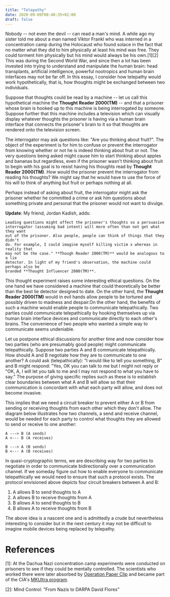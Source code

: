 ```yaml
---
title: "Telepathy"
date: 2020-09-09T08:40:35+02:00
draft: false
---
```


Nobody -- not even the devil -- can read a man's mind. A while ago my sister
told me about a man named Viktor Frankl who was interned in a concentration camp
during the Holocaust who found solace in the fact that no matter what they did
to him physically at least his mind was free. They could torment him physically
but his mind would always be his own.[1][2] This was during the Second World
War, and since then a lot has been invested into trying to understand and
manipulate the human brain: head transplants, artificial intelligence, powerful
nootropics and human brain interfaces may not be far off. In this essay, I
consider how telepathy would work hypothetically, that is, how thoughts might be
exchanged between two individuals.

Suppose that thoughts could be read by a machine -- let us call this
hypothetical machine the **Thought Reader 2000(TM)** -- and that a prisoner
whose brain is hooked up to this machine is being interrogated by someone.
Suppose further that this machine includes a television which can visually
display whatever thoughts the prisoner is having via a human brain interface
that connects the prisoner's brain to it so that thoughts are rendered onto the
television screen.

The interrogator may ask questions like: "Are you thinking about fruit?".  The
object of the experiment is for him to confuse or prevent the interrogator from
knowing whether or not he is indeed thinking about fruit or not. The very
questions being asked might cause him to start thinking about apples and bananas
but regardless, even if the prisoner wasn't thinking about fruit to begin with
his goal is to resist having his thoughts read by **Thought Reader 2000(TM)**.
How would the prisoner prevent the interrogator from reading his thoughts? We
might say that he would have to use the force of his will to think of anything
but fruit or perhaps nothing at all.

Perhaps instead of asking about fruit, the interrogator might ask the prisoner
whether he committed a crime or ask him questions about something private and
personal that the prisoner would not want to divulge.

**Update**: My friend, Jordan Kadish, adds:
```
Leading questions might affect the prisoner's thoughts so a persuasive
interrogator (assuming bad intent) will more often than not get what they want
out of the prisoner. Also people, people can think of things that they didn't
do. For example, I could imagine myself killing victim x whereas in reality that
may not be the case." **Though Reader 2000(TM)** would be analogous to a lie
detector. In light of my friend's observation, the machine could perhaps also be
branded **Thought Influencer 2000(TM)**.
```

This thought experiment raises some interesting ethical
questions. On the one hand we have considered a machine that could theoretically
be better than the best lie detector designed to date. On the other hand, the
**Thought Reader 2000(TM)** would in evil hands allow people to be tortured and
possibly driven to madness and despair.On the other hand, the benefits of such a
machine would enable people to communicate telepathically.  Two parties could
communicate telepathically by hooking themselves up via human brain interface
devices and communicate directly to each other's brains. The convenience of two
people who wanted a simple way to communicate seems undeniable.

Let us postpone ethical discussions for another time and now consider how two
parties (who are presumably good people) might communicate telepathically.
Suppose two parties A and B communicate telepathically. How should A and B
negotiate how they are to communicate to one another? A could ask
(telepathically): "I would like to tell you something, B" and B might respond:
"Yes, OK you can talk to me but I might not reply or "OK, A, I will let you talk
to me and I may not respond to what you have to say." The purpose of giving
specific replies such as these is to establish clear boundaries between what A
and B will allow so that their communication is concordant with what each party
will allow, and does not become invasive.

This implies that we need a circuit breaker to prevent either A or B from
sending or receiving thoughts from each other which they don't allow.  The
diagram below illustrates how two channels, a send and receive channel, would be
needed for each party to control what thoughts they are allowed to send or
receive to one another:

```
A ---> B (A sends)
A <--- B (A receives)

B ---> A (B sends)
B <--- A (B receives)
```

In quasi-cryptographic terms, we are describing way for two parties to negotiate
in order to communicate bidirectionally over a communication channel. If we
someday figure out how to enable everyone to communicate telepathically we would
need to ensure that such a protocol exists. The protocol envisioned above
depicts four circuit breakers between A and B:

1. A allows B to send thoughts to A
2. A allows B to receive thoughts from A
3. B allows A to send thoughts to B
4. B allows A to receive thoughts from B

The above idea is a nascent one and is admittedly a crude but nevertheless
interesting to consider but in the next century it may not be difficult to
imagine mobile devices being replaced by telepathy.

# References

[1]: At the Dachua Nazi concentration camp experiments were conducted on
prisoners to see if they could be mentally controlled. The scientists who worked
there were later absorbed by [Operation Paper Clip](https://en.wikipedia.org/wiki/Operation_Paperclip) and became part of the CIA's
[MKUltra program](https://en.wikipedia.org/wiki/Project_MKUltra).

[2]: Mind Control: "From Nazis to DARPA David Flores"
